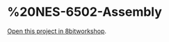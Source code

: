 %20NES-6502-Assembly
=====

[Open this project in 8bitworkshop](http://8bitworkshop.com/redir.html?platform=nes&githubURL=https%3A%2F%2Fgithub.com%2FMartijnHome%2F-NES-6502-Assembly&file=mmclone.dasm).
